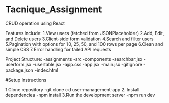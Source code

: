 # Tacnique_Assignment
CRUD operation using React

Features Include:
1.View users (fetched from JSONPlaceholder)
2.Add, Edit, and Delete users
3.Client-side form validation
4.Search and filter users
5.Pagination with options for 10, 25, 50, and 100 rows per page
6.Clean and simple CSS
7.Error handling for failed API requests

Project Structure:
-assignments
  -src
    -components
      -searchbar.jsx
      -userform.jsx
      -usertable.jsx
    -app.css
    -app.jsx
    -main.jsx
    -gitignore
    -package.json
-index.html

#Setup Instructions

1.Clone repository
-git clone 
 cd user-management-app
2. Install dependencies
-npm install
3.Run the development server
-npm run dev








